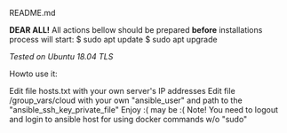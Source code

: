 README.md

**DEAR ALL!**
All actions bellow should be prepared **before** installations process will start:
$ sudo apt update
$ sudo apt upgrade

*Tested on Ubuntu 18.04 TLS*

Howto use it:

Edit file hosts.txt with your own server's IP addresses
Edit file /group_vars/cloud with your own "ansible_user" and path to the "ansible_ssh_key_private_file"
Enjoy :( may be :(
Note! You need to logout and login to ansible host for using docker commands w/o "sudo"
